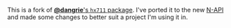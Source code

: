 This is a fork of [**@dangrie**'s `hx711` package](https://github.com/dangrie158/hx711). I've ported it to the new [N-API](https://nodejs.org/api/n-api.html) and made some changes to better suit a project I'm using it in.
